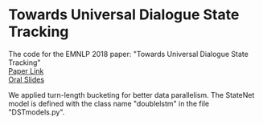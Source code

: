 # Towards Universal Dialogue State Tracking
The code for the EMNLP 2018 paper: "Towards Universal Dialogue State Tracking"  
[Paper Link](https://arxiv.org/abs/1810.09587)  
[Oral Slides](https://drive.google.com/open?id=1aUTcBzDA44fOgU40vPspyNuWu2aR5cgV)

We applied turn-length bucketing for better data parallelism. The StateNet model is defined with the class name "doublelstm" in the file "DSTmodels.py".
